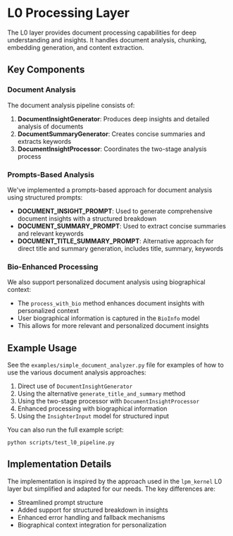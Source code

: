 # L0 Processing Layer

The L0 layer provides document processing capabilities for deep understanding and insights. It handles document analysis, chunking, embedding generation, and content extraction.

## Key Components

### Document Analysis

The document analysis pipeline consists of:

1. **DocumentInsightGenerator**: Produces deep insights and detailed analysis of documents
2. **DocumentSummaryGenerator**: Creates concise summaries and extracts keywords
3. **DocumentInsightProcessor**: Coordinates the two-stage analysis process

### Prompts-Based Analysis

We've implemented a prompts-based approach for document analysis using structured prompts:

- **DOCUMENT_INSIGHT_PROMPT**: Used to generate comprehensive document insights with a structured breakdown
- **DOCUMENT_SUMMARY_PROMPT**: Used to extract concise summaries and relevant keywords
- **DOCUMENT_TITLE_SUMMARY_PROMPT**: Alternative approach for direct title and summary generation, includes title, summary, keywords

### Bio-Enhanced Processing

We also support personalized document analysis using biographical context:

- The `process_with_bio` method enhances document insights with personalized context
- User biographical information is captured in the `BioInfo` model
- This allows for more relevant and personalized document insights

## Example Usage

See the `examples/simple_document_analyzer.py` file for examples of how to use the various document analysis approaches:

1. Direct use of `DocumentInsightGenerator`
2. Using the alternative `generate_title_and_summary` method
3. Using the two-stage processor with `DocumentInsightProcessor`
4. Enhanced processing with biographical information
5. Using the `InsighterInput` model for structured input

You can also run the full example script:
```
python scripts/test_l0_pipeline.py
```

## Implementation Details

The implementation is inspired by the approach used in the `lpm_kernel` L0 layer but simplified and adapted for our needs. The key differences are:

- Streamlined prompt structure
- Added support for structured breakdown in insights
- Enhanced error handling and fallback mechanisms
- Biographical context integration for personalization 